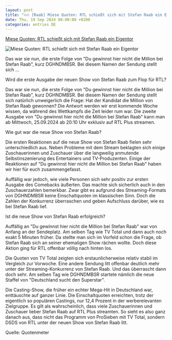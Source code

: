 ```yaml
---
layout: post
title: "🔥🔥 [Raab] Miese Quoten: RTL schießt sich mit Stefan Raab ein Eigentor"
date: Thu, 19 Sep 2024 08:00:00 +0200
categories: entries DE
---
```

[Miese Quoten: RTL schießt sich mit Stefan Raab ein Eigentor](https://www.pcgames.de/Unterhaltung-Thema-278013/News/Miese-Quoten-RTL-schiesst-sich-mit-Stefan-Raab-ein-Eigentor-neue-show-einschaltquoten-erfolg-reaktionen-wer-hat-gewonnen-1456008/)

![Miese Quoten: RTL schießt sich mit Stefan Raab ein Eigentor](https://www.pcgames.de/screenshots/original/2024/09/stefan-pc-games_artwork1.jpg)

Das war sie nun, die erste Folge von "Du gewinnst hier nicht die Million bei Stefan Raab", kurz DGHNDMBSR. Bei diesem Namen der Sendung stellt sich ...

Wird die erste Ausgabe der neuen Show von Stefan Raab zum Flop für RTL?

Das war sie nun, die erste Folge von "Du gewinnst hier nicht die Million bei Stefan Raab", kurz DGHNDMBSR. Bei diesem Namen der Sendung stellt sich natürlich unweigerlich die Frage: Hat der Kandidat die Million von Stefan Raab gewonnen? Die Antwort werden wir erst kommende Woche wissen, da während des Wettkampfs die Zeit leider rum war. Die zweite Ausgabe von "Du gewinnst hier nicht die Million bei Stefan Raab" kann man ab Mittwoch, 25.09.2024 ab 20:10 Uhr exklusiv auf RTL Plus streamen.

Wie gut war die neue Show von Stefan Raab?

Die ersten Reaktionen auf die neue Show von Stefan Raab fielen sehr unterschiedlich aus. Neben Probleme mit dem Stream beklagten sich einige Zuschauerinnen und Zuschauer über die langweilig anmutende Selbstinszenierung des Entertainers und TV-Produzenten. Einige der Reaktionen auf "Du gewinnst hier nicht die Million bei Stefan Raab" haben wir hier für euch zusammengefasst.

Auffällig war jedoch, wie viele Personen sich sehr positiv zur ersten Ausgabe des Comebacks äußerten. Das machte sich sicherlich auch in den Zuschauerzahlen bemerkbar. Zwar gibt es aufgrund des Streaming-Formats von DGHNDMBSR keine Einschaltquoten im klassischen Sinn. Doch die Zahlen der Konkurrenz überraschen und geben Aufschluss darüber, wie es bei Stefan Raab lief.

Ist die neue Show von Stefan Raab erfolgreich?

Auffällig an "Du gewinnst hier nicht die Million bei Stefan Raab" war von Anfang an der Sendeplatz. Am selben Tag wie TV Total und dann auch noch exakt 5 Minuten früher. Da stellte man sich im Vorfeld schon die Frage, ob Stefan Raab sich an seiner ehemaligen Show rächen wollte. Doch diese Aktion ging für RTL offenbar völlig nach hinten los.

Die Quoten von TV Total zeigten sich erstaunlicherweise relativ stabil im Vergleich zur Vorwoche. Eine andere Sendung litt offenbar deutlich mehr unter der Streaming-Konkurrenz von Stefan Raab. Und das überrascht dann doch sehr. Am selben Tag wie DGHNDMBSR startete nämlich die neue Staffel von "Deutschland sucht den Superstar".

Die Casting-Show, die früher ein echter Mega-Hit in Deutschland war, enttäuschte auf ganzer Linie. Die Einschaltquoten erreichten, trotz der eigentlich so populären Castings, nur 12,4 Prozent in der werberelevanten Zielgruppe. Es gilt als wahrscheinlich, dass viele Zuschauerinnen und Zuschauer lieber Stefan Raab auf RTL Plus streamten. So sieht es also ganz danach aus, dass nicht das Programm von ProSieben mit TV Total, sondern DSDS von RTL unter der neuen Show von Stefan Raab litt.

Quelle: Quotenmeter


